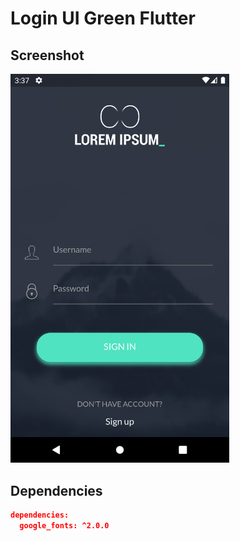 # Login UI Green Flutter

## Screenshot
<img src="https://raw.githubusercontent.com/ShiWonWan/LoginUIGreenFlutter/main/Screenshot.png" width="350" alt="Screenshot">

## Dependencies

```json
dependencies:
  google_fonts: ^2.0.0
```
